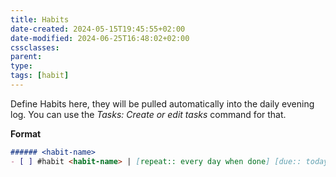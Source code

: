 ```yaml
---
title: Habits
date-created: 2024-05-15T19:45:55+02:00
date-modified: 2024-06-25T16:48:02+02:00
cssclasses: 
parent: 
type: 
tags: [habit]
---
```


Define Habits here, they will be pulled automatically into the daily evening log. You can use the *Tasks: Create or edit tasks* command for that.

**Format**
```md
###### <habit-name>
- [ ] #habit <habit-name> | [repeat:: every day when done] [due:: today]
```
